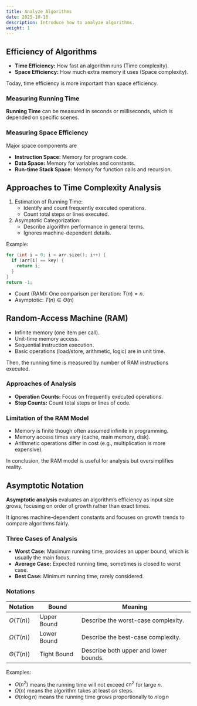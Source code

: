 ```yaml
---
title: Analyze Algorithms
date: 2025-10-16
description: Introduce how to analyze algorithms.
weight: 1
---
```


## Efficiency of Algorithms

- **Time Efficiency:** How fast an algorithm runs (Time complexity).
- **Space Efficiency:** How much extra memory it uses (Space complexity).

Today, time efficiency is more important than space efficiency.

### Measuring Running Time

**Running Time** can be measured in seconds or milliseconds, which is depended on specific scenes.

### Measuring Space Efficiency

Major space components are

- **Instruction Space:** Memory for program code.
- **Data Space:** Memory for variables and constants.
- **Run-time Stack Space:** Memory for function calls and recursion.

## Approaches to Time Complexity Analysis

1. Estimation of Running Time:
   - Identify and count frequently executed operations.
   - Count total steps or lines executed.
2. Asymptotic Categorization:
   - Describe algorithm performance in general terms.
   - Ignores machine-dependent details.

Example:

```cpp
for (int i = 0; i < arr.size(); i++) {
  if (arr[i] == key) {
    return i;
  }
}
return -1;
```

- Count (RAM): One comparison per iteration: $T(n) = n$.
- Asymptotic: $T(n) \in \Theta(n)$

## Random-Access Machine (RAM)

- Infinite memory (one item per call).
- Unit-time memory access.
- Sequential instruction execution.
- Basic operations (load/store, arithmetic, logic) are in unit time.

Then, the running time is measured by number of RAM instructions executed.

### Approaches of Analysis

- **Operation Counts:** Focus on frequently executed operations.
- **Step Counts:** Count total steps or lines of code.

### Limitation of the RAM Model

- Memory is finite though often assumed infinite in programming.
- Memory access times vary (cache, main memory, disk).
- Arithmetic operations differ in cost (e.g., multiplication is more expensive).

In conclusion, the RAM model is useful for analysis but oversimplifies reality.

## Asymptotic Notation

**Asymptotic analysis** evaluates an algorithm’s efficiency as input size grows, focusing on order of growth rather than exact times.

It ignores machine-dependent constants and focuses on growth trends to compare algorithms fairly.

### Three Cases of Analysis

- **Worst Case:** Maximum running time, provides an upper bound, which is usually the main focus.
- **Average Case:** Expected running time, sometimes is closed to worst case.
- **Best Case:** Minimum running time, rarely considered.

### Notations

| Notation       | Bound       | Meaning                               |
| -------------- | ----------- | ------------------------------------- |
| $O(T(n))$      | Upper Bound | Describe the worst-case complexity.   |
| $\Omega(T(n))$ | Lower Bound | Describe the best-case complexity.    |
| $\Theta(T(n))$ | Tight Bound | Describe both upper and lower bounds. |

Examples:

- $O(n^2)$ means the running time will not exceed $cn^2$ for large $n$.
- $\Omega(n)$ means the algorithm takes at least $cn$ steps.
- $\Theta(n \log{n} )$ means the running time grows proportionally to $n \log{n}$
